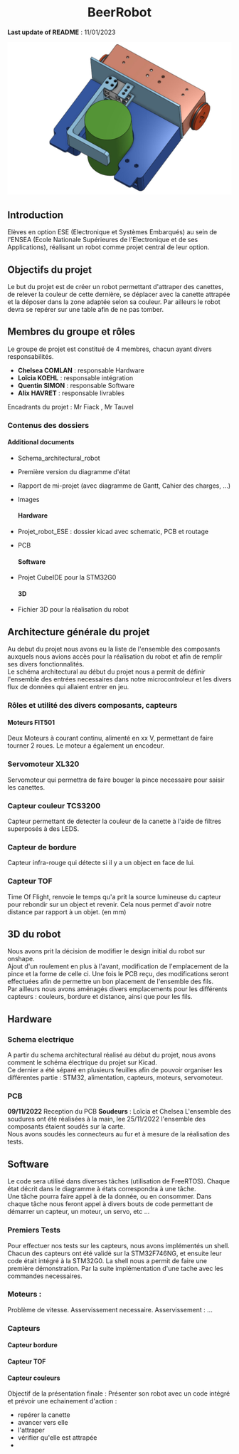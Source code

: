 # <div align="center">BeerRobot</div> 
__Last update of README__ : 11/01/2023


![alt text](Additional_documents/robot_schema.JPG)


## Introduction
Elèves en option ESE (Electronique et Systèmes Embarqués) au sein de l'ENSEA (Ecole Nationale Supérieures de l'Electronique et de ses Applications), réalisant un robot comme projet central de leur option.  

## Objectifs du projet
Le but du projet est de créer un robot permettant d'attraper des canettes, de relever la couleur de cette dernière, se déplacer avec la canette attrapée et la déposer dans la zone adaptée selon sa couleur. Par ailleurs le robot devra se repérer sur une table afin de ne pas tomber.   

## Membres du groupe et rôles
Le groupe de projet est constitué de 4 membres, chacun ayant divers responsabilités.  
- __Chelsea COMLAN__ : responsable Hardware
- __Loïcia KOEHL__ : responsable intégration
- __Quentin SIMON__ : responsable Software
- __Alix HAVRET__ : responsable livrables

Encadrants du projet : Mr Fiack , Mr Tauvel

### Contenus des dossiers
  #### Additional documents
* Schema_architectural_robot
* Première version du diagramme d'état
* Rapport de mi-projet (avec diagramme de Gantt, Cahier des charges, ...)
* Images 

  #### Hardware
* Projet_robot_ESE : dossier kicad avec schematic, PCB et routage
* PCB 

  #### Software 
* Projet CubeIDE pour la STM32G0

  #### 3D 
* Fichier 3D pour la réalisation du robot

## Architecture générale du projet

Au debut du projet nous avons eu la liste de l'ensemble des composants auxquels nous avions accès pour la réalisation du robot et afin de remplir ses divers fonctionnalités.   
Le schéma architectural au début du projet nous a permit de définir l'ensemble des entrées necessaires dans notre microcontroleur et les divers flux de données qui allaient entrer en jeu.  

### Rôles et utilité des divers composants, capteurs 
#### Moteurs FIT501
Deux Moteurs à courant continu, alimenté en xx V, permettant de faire tourner 2 roues. Le moteur a également un encodeur.  

### Servomoteur XL320
Servomoteur qui permettra de faire bouger la pince necessaire pour saisir les canettes.

### Capteur couleur TCS3200
Capteur permettant de detecter la couleur de la canette à l'aide de filtres superposés à des LEDS.

### Capteur de bordure 
Capteur infra-rouge qui détecte si il y a un object en face de lui.

### Capteur TOF 
Time Of Flight, renvoie le temps qu'a prit la source lumineuse du capteur pour rebondir sur un object et revenir. Cela nous permet d'avoir notre distance par rapport à un objet. (en mm)


## 3D du robot 
Nous avons prit la décision de modifier le design initial du robot sur onshape.  
Ajout d'un roulement en plus à l'avant, modification de l'emplacement de la pince et la forme de celle ci. Une fois le PCB reçu, des modifications seront effectuées afin de permettre un bon placement de l'ensemble des fils.  
Par ailleurs nous avons aménagés divers emplacements pour les différents capteurs : couleurs, bordure et distance, ainsi que pour les fils.  
  
 
 
## Hardware 
### Schema electrique
A partir du schema architectural réalisé au début du projet, nous avons comment le schéma électrique du projet sur Kicad.  
Ce dernier a été séparé en plusieurs feuilles afin de pouvoir organiser les différentes partie : STM32, alimentation, capteurs, moteurs, servomoteur.
### PCB
__09/11/2022__ Reception du PCB
__Soudeurs__ : Loïcia et Chelsea
L'ensemble des soudures ont été réalisées à la main, lee 25/11/2022  l'ensemble des composants étaient soudés sur la carte.   
Nous avons soudés les connecteurs au fur et à mesure de la réalisation des tests.


## Software

Le code sera utilisé dans diverses tâches (utilisation de FreeRTOS). Chaque état décrit dans le diagramme à états correspondra à une tâche.  
Une tâche pourra faire appel à de la donnée, ou en consommer. Dans chaque tâche nous feront appel à divers bouts de code permettant de démarrer un capteur, un moteur, un servo, etc ...

### Premiers Tests
Pour effectuer nos tests sur les capteurs, nous avons implémentés un shell. Chacun des capteurs ont été validé sur la STM32F746NG, et ensuite leur code était intégré à la STM32G0.
La shell nous a permit de faire une première démonstration. Par la suite implémentation d'une tache avec les commandes necessaires.


### Moteurs : 
Problème de vitesse. Asservissement necessaire.
Asservissement : ...



### Capteurs 
#### Capteur bordure 
#### Capteur TOF 
#### Capteur couleurs





Objectif de la présentation finale : 
Présenter son robot avec un code intégré et prévoir une echainement d'action :  
- repérer la canette
- avancer vers elle 
- l'attraper
- vérifier qu'elle est attrapée
- 

